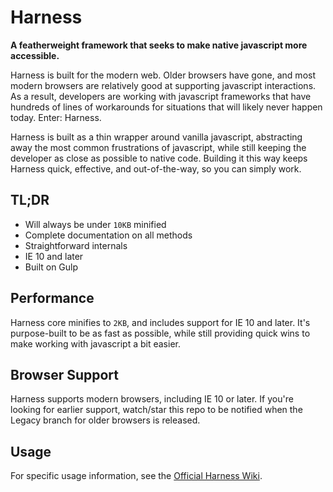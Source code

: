 # Harness

**A featherweight framework that seeks to make native javascript more accessible.**

Harness is built for the modern web. Older browsers have gone, and most modern browsers are relatively good at supporting javascript interactions. As a result, developers are working with javascript frameworks that have hundreds of lines of workarounds for situations that will likely never happen today. Enter: Harness.

Harness is built as a thin wrapper around vanilla javascript, abstracting away the most common frustrations of javascript, while still keeping the developer as close as possible to native code. Building it this way keeps Harness quick, effective, and out-of-the-way, so you can simply work.

## TL;DR
 - Will always be under `10KB` minified
 - Complete documentation on all methods
 - Straightforward internals
 - IE 10 and later
 - Built on Gulp

## Performance

Harness core minifies to `2KB`, and includes support for IE 10 and later. It's purpose-built to be as fast as possible, while still providing quick wins to make working with javascript a bit easier.

## Browser Support

Harness supports modern browsers, including IE 10 or later. If you're looking for earlier support, watch/star this repo to be notified when the Legacy branch for older browsers is released.

## Usage

For specific usage information, see the [Official Harness Wiki](https://github.com/taylordaughtry/harness/wiki).
